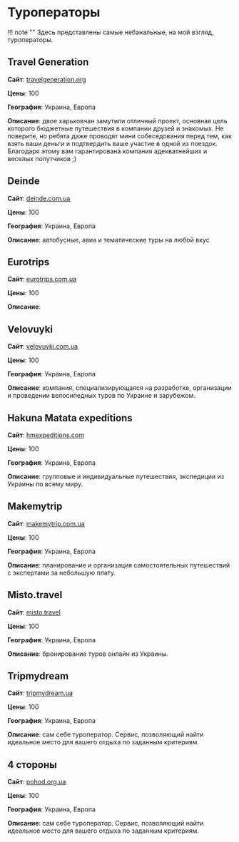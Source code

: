 # Туроператоры

!!! note ""
    Здесь представлены самые небанальные, на мой взгляд, туроператоры.

    
## Travel Generation

**Сайт**: [travelgeneration.org](http://travelgeneration.org) 

**Цены**: 100

**География**: Украина, Европа

**Описание**: двое харьковчан замутили отличный проект, основная цель которого бюджетные путешествия в компании друзей
 и знакомых. Не поверите, но ребята даже проводят мини собеседования перед тем, как взять ваши деньги и подтвердить
  ваше участие в одной из поездок. Благодаря этому вам гарантирована компания адекватнейших и веселых попутчиков ;)



## Deinde

**Сайт**: [deinde.com.ua](http://deinde.com.ua) 

**Цены**: 100

**География**: Украина, Европа

**Описание**: автобусные, авиа и тематические туры на любой вкус



## Eurotrips

**Сайт**: [eurotrips.com.ua](http://eurotrips.com.ua) 

**Цены**: 100

**Описание**:



## Velovuyki

**Сайт**: [velovuyki.com.ua](http://www.velovuyki.com.ua) 

**Цены**: 100

**География**: Украина, Европа

**Описание**: компания, специализирующаяся на разработке,
 организации и проведении велосипедных туров по Украине и зарубежом.



## Hakuna Matata expeditions

**Сайт**: [hmexpeditions.com](http://hmexpeditions.com) 

**Цены**: 100

**География**: Украина, Европа

**Описание**: групповые и индивидуальные путешествия, экспедиции из Украины по всему миру.



## Makemytrip

**Сайт**: [makemytrip.com.ua](http://www.makemytrip.com.ua) 

**Цены**: 100

**География**: Украина, Европа

**Описание**: планирование и организация самостоятельных путешествий с экспертами за небольшую плату.



## Misto.travel

**Сайт**: [misto.travel](http://misto.travel) 

**Цены**: 100

**География**: Украина, Европа

**Описание**: бронирование туров онлайн из Украины.



## Tripmydream

**Сайт**: [tripmydream.ua](https://tripmydream.ua) 

**Цены**: 100

**География**: Украина, Европа

**Описание**: сам себе туроператор. Сервис, позволяющий найти идеальное место для вашего отдыха по заданным критериям.



## 4 стороны

**Сайт**: [pohod.org.ua](http://pohod.org.ua/) 

**Цены**: 100

**География**: Украина, Европа

**Описание**: сам себе туроператор. Сервис, позволяющий найти идеальное место для вашего отдыха по заданным критериям.
